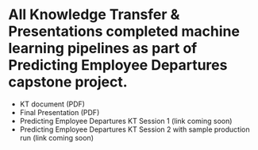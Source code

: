 # All Knowledge Transfer & Presentations completed machine learning pipelines as part of Predicting Employee Departures capstone project.

* KT document (PDF)<br/>
* Final Presentation (PDF)
* Predicting Employee Departures KT Session 1 (link coming soon)<br/>
* Predicting Employee Departures KT Session 2 with sample production run (link coming soon)<br/>